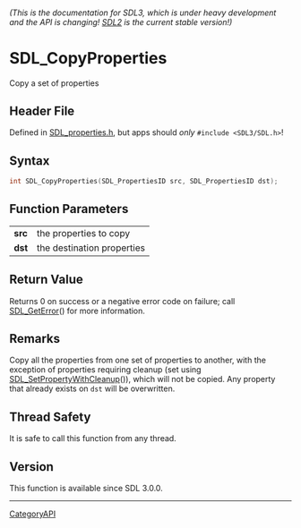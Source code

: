 ###### (This is the documentation for SDL3, which is under heavy development and the API is changing! [SDL2](https://wiki.libsdl.org/SDL2/) is the current stable version!)
# SDL_CopyProperties

Copy a set of properties 

## Header File

Defined in [SDL_properties.h](https://github.com/libsdl-org/SDL/blob/main/include/SDL3/SDL_properties.h), but apps should _only_ `#include <SDL3/SDL.h>`!

## Syntax

```c
int SDL_CopyProperties(SDL_PropertiesID src, SDL_PropertiesID dst);

```

## Function Parameters

|             |                            |
| ----------- | -------------------------- |
| **src**     | the properties to copy     |
| **dst**     | the destination properties |

## Return Value

Returns 0 on success or a negative error code on failure; call
[SDL_GetError](SDL_GetError)() for more information.

## Remarks

Copy all the properties from one set of properties to another, with the
exception of properties requiring cleanup (set using
[SDL_SetPropertyWithCleanup](SDL_SetPropertyWithCleanup)()), which will not
be copied. Any property that already exists on `dst` will be overwritten.

## Thread Safety

It is safe to call this function from any thread.

## Version

This function is available since SDL 3.0.0.

----
[CategoryAPI](CategoryAPI)

